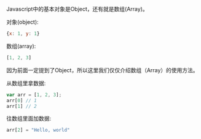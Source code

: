 Javascript中的基本对象是Object，还有就是数组(Array)。

对象(object):
```Javascript
{x: 1, y: 1}
```

数组(array):

```Javascript
[1, 2, 3]
```

因为前面一定提到了Object，所以这里我们仅仅介绍数组（Array）的使用方法。

从数组里拿数据:

```Javascript
var arr = [1, 2, 3];
arr[0] // 1
arr[1] // 2
```

往数组里面加数据:
```Javascript
arr[2] = "Hello, world"
```
